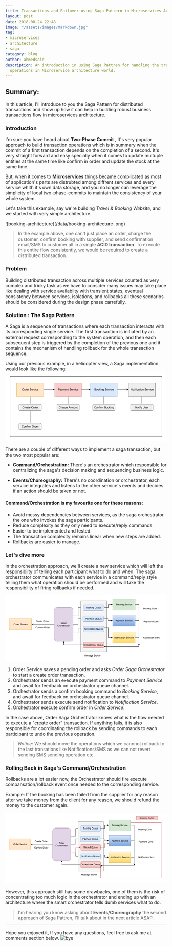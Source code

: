 ```yaml
---
title: Transactions and Failover using Saga Pattern in Microservices Architecture
layout: post
date: 2018-08-24 22:48
image: "/assets/images/markdown.jpg"
tag:
- microservices
- architecture
- saga
category: blog
author: ahmedsaid
description: An introduction in using Saga Pattren for handling the transaction
  operations in Microservice architecture world.
---
```


## Summary:

In this article, I'll introduce to you the Saga Pattern for distributed transactions and show up how it can help in building robust business transactions flow in microservices architecture.

### Introduction

I'm sure you have heard about **Two-Phase Commit** , It's very popular approach to build transaction operations which is in summary when the commit of a first transaction depends on the completion of a second. It's very straight forward and easy specially when it comes to update multuple entities at the same time like confirm in order and update the stock at the same time.

But, when it comes to **Microservices**  things became complicated as most of application's parts are distrubted among diffrent services and every service whith it's own data storage, and you no longer can leverage the simplicity of local two-phase-commits to maintain the consistency of your whole system.

Let's take this example, say we're building *Travel & Booking Website*, and we started with very simple architecture.

![booking-architecture](/data/booking-architecture .png)

>In the example above, one can't just place an order, charge the customer, confirm booking with supplier, and send confirmation email/SMS to customer all in a single **ACID transaction**. To execute this entire flow consistently, we would be required to create a distributed transaction.

### Problem

Building distributed transaction across multiple services counted as very complex and tricky task as we have to consider many issues may take place like dealing with service availabiity with transient states, eventual consistency between services, isolations, and rollbacks all these scenarios  should be considered during the design phase carrefully.

### Solution : The Saga Pattern

A Saga is a sequence of  transactions where each transaction interacts with its corresponding  single service. The first transaction is initiated by an external request corresponding to the system operation, and then each subsequent step is triggered by the completion of the previous one and it contains the mechanism of handling rollback for the whole transaction sequence.

Using our previous  example, in a helicopter view, a Saga implementation would look like the following:
![booking-flow](/data/booking-flow.png)


There are a couple of different ways to implement a saga transaction, but the two most popular are:

- **Command/Orchestration:** There's an orchestrator which responsible for centralizing the saga's decision making and sequencing business logic.

- **Events/Choreography:** There's no coordination or orchestrator, each service integrates and listens to the other service's events and decides if an action should be taken or not.

#### Command/Orchestration is my favourite one for these reasons:

- Avoid messy dependencies between services, as the saga orchestrator the one who invokes the saga participants.
- Reduce  complexity as they only need to execute/reply commands.
- Easier to be implemented and tested.
- The transaction complexity remains linear when new steps are added.
- Rollbacks are easier to manage.

### Let's dive more

In the orchestration approach, we'll create a new service which will left the responsibiity of telling each participant what to do and when. The saga orchestrator communicates with each service in a command/reply style telling them what operation should be performed and will take the responsibility of firing rollbacks if needed.

![saga](/data/saga.png)

1. Order Service saves a pending order and asks *Order Saga Orchestrator* to start a create order transaction.
2. Orchestrator  sends an execute payment command to *Payment Service* and await for feedback on orchestrator queue channel.
3. Orchestrator sends a confirm booking command to *Booking Service*, and await for feedback on orchestrator queue channel.
4. Orchestrator sends execute send notification to *Notification Service*.
5. Orchestrator execute confirm order in *Order Service*.

In the case above, Order Saga Orchestrator knows what is the flow needed to execute a "create order" transaction. If anything fails, it is also responsible for coordinating the rollback by sending commands to each participant to undo the previous operation.

> *Notice:*  We should move the operations which we cannnot rollback to the last transations like Notifications/SMS as we can not revert sending SMS sending operation etc.

### Rolling Back in Saga's Command/Orchestration

Rollbacks are a lot easier now, the Orchestrator should fire execute compansation/rollback event once needed to the corresponding service.

Example: If the booking has been failed from the supplier for any reason after we take money from the client for any reason, we should refund the money to the customer again.

![rollback](/data/rollback.png)

However, this approach still has some drawbacks, one of them is the risk of concentrating too much logic in the orchestrator and ending up with an architecture where the smart orchestrator tells dumb services what to do.

>I'm hearing you know asking about **Events/Choreography** the second approach of Saga Pattren,  I'll talk about  in the next article ASAP.

---

Hope you enjoyed it, If you have any questions, feel free to ask me at comments section below.
![bye](https://media.giphy.com/media/dnQ4wtRVD0sTK/giphy.gif)
